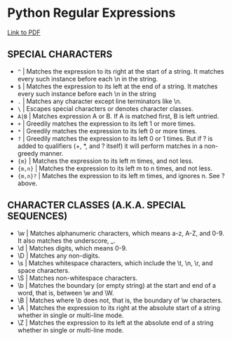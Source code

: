 # Python Regular Expressions
[Link to PDF](https://www.dataquest.io/wp-content/uploads/2019/03/python-regular-expressions-cheat-sheet.pdf)
## SPECIAL CHARACTERS
- `^` | Matches the expression to its right at the start of a string. It matches every such instance before each \n in the string.
- `$` | Matches the expression to its left at the end of a string. It matches every such instance before each \n in the string
- `.` | Matches any character except line terminators like \n.
- `\` | Escapes special characters or denotes character classes.
- `A|B` | Matches expression A or B. If A is matched first, B is left untried.
- `+` | Greedily matches the expression to its left 1 or more times.
- `*` | Greedily matches the expression to its left 0 or more times.
- `?` | Greedily matches the expression to its left 0 or 1 times. But if ? is added to qualifiers (+, *, and ? itself) it will perform matches in a non-greedy manner.
- `{m}` | Matches the expression to its left m times, and not less.
- `{m,n}` | Matches the expression to its left m to n times, and not less.
- `{m,n}?` | Matches the expression to its left m times, and ignores n. See ? above.

## CHARACTER CLASSES (A.K.A. SPECIAL SEQUENCES)
- \w | Matches alphanumeric characters, which means a-z, A-Z, and 0-9. It also matches the underscore, _.
- \d | Matches digits, which means 0-9.
- \D | Matches any non-digits.
- \s | Matches whitespace characters, which include the \t, \n, \r, and space characters.
- \S | Matches non-whitespace characters.
- \b | Matches the boundary (or empty string) at the start and end of a word, that is, between \w and \W.
- \B | Matches where \b does not, that is, the boundary of \w characters.
- \A | Matches the expression to its right at the absolute start of a string whether in single or multi-line mode.
- \Z | Matches the expression to its left at the absolute end of a string whether in single or multi-line mode.